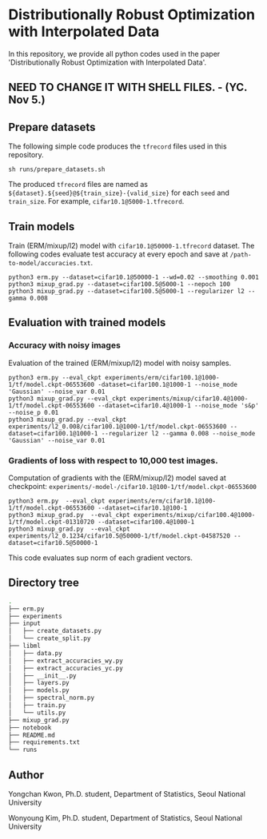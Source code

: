 
# Distributionally Robust Optimization with Interpolated Data
In this repository, we provide all python codes used in the paper 'Distributionally Robust Optimization with Interpolated Data'.

## NEED TO CHANGE IT WITH SHELL FILES. - (YC. Nov 5.)

## Prepare datasets
The following simple code produces the `tfrecord` files used in this repository.
```
sh runs/prepare_datasets.sh
```
The produced `tfrecord` files are named as `${dataset}.${seed}@${train_size}-{valid_size}` for each `seed` and `train_size`. For example, `cifar10.1@5000-1.tfrecord`.

## Train models
Train (ERM/mixup/l2) model with `cifar10.1@50000-1.tfrecord` dataset. The following codes evaluate test accuracy at every epoch and save at `/path-to-model/accuracies.txt`. 
```
python3 erm.py --dataset=cifar10.1@50000-1 --wd=0.02 --smoothing 0.001
python3 mixup_grad.py --dataset=cifar100.5@5000-1 --nepoch 100
python3 mixup_grad.py --dataset=cifar100.5@5000-1 --regularizer l2 --gamma 0.008
```

<!---This code creates `./experiments/erm/cifar10.1@50000-1/tf, args` directory and save model checkpoints and arguments. In addition, this code also saves train, validation and test accuracy on each epochs at `./experiments/erm/cifar10.1@50000-1/accuracies.txt`--->
<!---This code creates `./experiments/mixup/cifar100.1@5000-1/tf, args` directory and save model checkpoints and arguments. In addition, this code also saves train, validation and test accuracy on each epochs at `./experiments/mixup/cifar100.1@5000-1/accuracies.txt`--->
<!---This code creates `./experiments/l2_0.1234/cifar100.1@5000-1/tf, args` directory and save model checkpoints and arguments. In addition, this code also saves train, validation and test accuracy on each epochs at `./experiments/l2_0.1234/cifar100.1@5000-1/accuracies.txt`--->

## Evaluation with trained models
### Accuracy with noisy images

Evaluation of the trained (ERM/mixup/l2) model with noisy samples. 
```
python3 erm.py --eval_ckpt experiments/erm/cifar100.1@1000-1/tf/model.ckpt-06553600 -dataset=cifar100.1@1000-1 --noise_mode 'Gaussian' --noise_var 0.01
python3 mixup_grad.py --eval_ckpt experiments/mixup/cifar10.4@1000-1/tf/model.ckpt-06553600 --dataset=cifar10.4@1000-1 --noise_mode 's&p' --noise_p 0.01
python3 mixup_grad.py --eval_ckpt experiments/l2_0.008/cifar100.1@1000-1/tf/model.ckpt-06553600 --dataset=cifar100.1@1000-1 --regularizer l2 --gamma 0.008 --noise_mode 'Gaussian' --noise_var 0.01
```
<!---This code evaluates accuracy using train, valid and test images affected by Gaussian noise with sigma=0.01, and save at `./experiments/erm/cifar100.1@1000-1/noise.txt`--->


### Gradients of loss with respect to 10,000 test images.
Computation of gradients with the (ERM/mixup/l2) model saved at checkpoint: `experiments/-model-/cifar10.1@100-1/tf/model.ckpt-06553600`
```
python3 erm.py  --eval_ckpt experiments/erm/cifar10.1@100-1/tf/model.ckpt-06553600 --dataset=cifar10.1@100-1
python3 mixup_grad.py  --eval_ckpt experiments/mixup/cifar100.4@1000-1/tf/model.ckpt-01310720 --dataset=cifar100.4@1000-1
python3 mixup_grad.py  --eval_ckpt experiments/l2_0.1234/cifar10.5@50000-1/tf/model.ckpt-04587520 --dataset=cifar10.5@50000-1
```
This code evaluates sup norm of each gradient vectors.

<!---
Example 2. Evaluation with the mixup model saved at checkpoint: `experiments/mixup/cifar100.4@1000-1/tf/model.ckpt-01310720`
```
CUDA_VISIBLE_DEVICES=0 python3 mixup_grad.py  --eval_ckpt experiments/mixup/cifar100.4@1000-1/tf/model.ckpt-01310720 --dataset=cifar100.4@1000-1
```
This code evaluates sup norm of each gradient vectors and save at `./experiments/mixup/cifar100.4@1000-1/gradients-01310720.txt`

Example 3. Evaluation with the l2 (gamma=0.1234) model saved at checkpoint: `experiments/l2_0.1234/cifar10.5@50000-1/tf/model.ckpt-04587520`
```
CUDA_VISIBLE_DEVICES=0 python3 mixup_grad.py  --eval_ckpt experiments/l2_0.1234/cifar10.5@50000-1/tf/model.ckpt-04587520 --dataset=cifar10.5@50000-1
```
This code evaluates sup norm of each gradient vectors and save at `./experiments/l2_0.1234/cifar10.5@50000-1/gradients-04587520.txt`
--->

## Directory tree

```bash
.
├── erm.py
├── experiments
├── input
│   ├── create_datasets.py
│   └── create_split.py
├── libml
│   ├── data.py
│   ├── extract_accuracies_wy.py
│   ├── extract_accuracies_yc.py
│   ├── __init__.py
│   ├── layers.py
│   ├── models.py
│   ├── spectral_norm.py
│   ├── train.py
│   └── utils.py
├── mixup_grad.py
├── notebook
├── README.md
├── requirements.txt
└── runs
```



## Author

Yongchan Kwon, Ph.D. student, Department of Statistics, Seoul National University

Wonyoung Kim, Ph.D. student, Department of Statistics, Seoul National University

